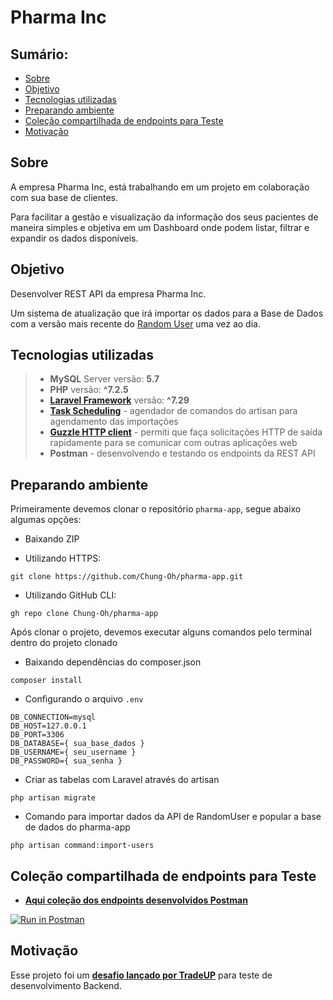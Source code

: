# Pharma Inc

## Sumário:
- [Sobre](#sobre)
- [Objetivo](#objetivo)
- [Tecnologias utilizadas](#tecnologias-utilizadas)
- [Preparando ambiente](#preparando-ambiente)
- [Coleção compartilhada de endpoints para Teste](#coleção-compartilhada-de-endpoints-para-Teste)
- [Motivação](#motivação)

## Sobre

A empresa Pharma Inc, está trabalhando em um projeto em colaboração com sua base de clientes.

Para facilitar a gestão e visualização da informação dos seus pacientes de maneira simples e objetiva em um Dashboard onde podem listar, filtrar e expandir os dados disponíveis.

## Objetivo

Desenvolver REST API da empresa Pharma Inc.

Um sistema de atualização que irá importar os dados para a Base de Dados com a versão mais recente do [Random User](https://randomuser.me/documentation) uma vez ao dia.

## Tecnologias utilizadas

> - **MySQL** Server versão: **5.7**
> - **PHP** versão: **^7.2.5**
> - **[Laravel Framework](https://laravel.com/docs/7.x#server-requirements)** versão: **^7.29**
> - **[Task Scheduling](https://laravel.com/docs/7.x/scheduling)** - agendador de comandos do artisan para agendamento das importações
> - **[Guzzle HTTP client](https://laravel.com/docs/7.x/http-client)** - permiti que faça solicitações HTTP de saída rapidamente para se comunicar com outras aplicações web
> - **Postman** - desenvolvendo e testando os endpoints da REST API

## Preparando ambiente

Primeiramente devemos clonar o repositório `pharma-app`, segue abaixo algumas opções:

- Baixando ZIP

- Utilizando HTTPS:
```
git clone https://github.com/Chung-Oh/pharma-app.git
```

- Utilizando GitHub CLI:
```
gh repo clone Chung-Oh/pharma-app
```

Após clonar o projeto, devemos executar alguns comandos pelo terminal dentro do projeto clonado

- Baixando dependências do composer.json
```
composer install
```

- Configurando o arquivo `.env`
```
DB_CONNECTION=mysql
DB_HOST=127.0.0.1
DB_PORT=3306
DB_DATABASE={ sua_base_dados }
DB_USERNAME={ seu_username }
DB_PASSWORD={ sua_senha }
```

- Criar as tabelas com Laravel através do artisan
```
php artisan migrate
```

- Comando para importar dados da API de RandomUser e popular a base de dados do pharma-app
```
php artisan command:import-users
```

## Coleção compartilhada de endpoints para Teste

- **[Aqui coleção dos endpoints desenvolvidos Postman](https://www.postman.com/cryosat-geoscientist-79917435/workspace/pharma-app/documentation/16726946-df0d59c2-661b-4501-b1a6-bf5c0450c97d)**

[![Run in Postman](https://run.pstmn.io/button.svg)](https://app.getpostman.com/run-collection/920591f9091311b8a775?action=collection%2Fimport)


## Motivação

Esse projeto foi um **[desafio lançado por TradeUP](https://github.com/tradeupgroup/testes-tradeup/blob/master/teste-1/teste-backend-2021.md)** para teste de desenvolvimento Backend.

